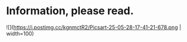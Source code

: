 # Information, please read.
![](https://i.postimg.cc/kgnmctR2/Picsart-25-05-28-17-41-21-678.png | width=100)
